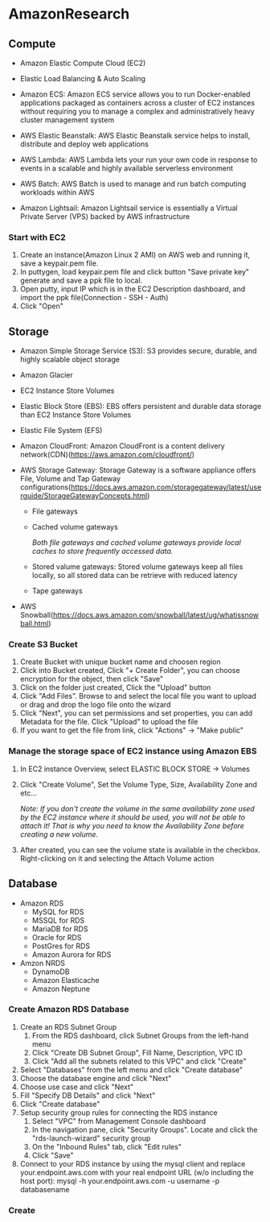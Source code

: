 # AmazonResearch

## Compute

* Amazon Elastic Compute Cloud (EC2)

* Elastic Load Balancing & Auto Scaling 

* Amazon ECS: Amazon ECS service allows you to run Docker-enabled applications packaged as containers across a cluster of EC2 instances without requiring you to manage a complex and administratively heavy cluster management system

* AWS Elastic Beanstalk: AWS Elastic Beanstalk service helps to install, distribute and deploy web applications

* AWS Lambda: AWS Lambda lets your run your own code in response to events in a scalable and highly available serverless environment

* AWS Batch: AWS Batch is used to manage and run batch computing workloads within AWS

* Amazon Lightsail: Amazon Lightsail service is essentially a Virtual Private Server (VPS) backed by AWS infrastructure

### Start with EC2

1. Create an instance(Amazon Linux 2 AMI) on AWS web and running it, save a keypair.pem file.
2. In puttygen, load keypair.pem file and click button "Save private key" generate and save a ppk file to local.
3. Open putty, input IP which is in the EC2 Description dashboard, and import the ppk file(Connection - SSH - Auth)
4. Click "Open"

## Storage

* Amazon Simple Storage Service (S3): S3 provides secure, durable, and highly scalable object storage

* Amazon Glacier

* EC2 Instance Store Volumes

* Elastic Block Store (EBS): EBS offers persistent and durable data storage than EC2 Instance Store Volumes

* Elastic File System (EFS)

* Amazon CloudFront: Amazon CloudFront is a content delivery network(CDN)(https://aws.amazon.com/cloudfront/)

* AWS Storage Gateway: Storage Gateway is a software appliance offers File, Volume and Tap Gateway configurations(https://docs.aws.amazon.com/storagegateway/latest/userguide/StorageGatewayConcepts.html)

    * File gateways
    * Cached volume gateways
    
        *Both file gateways and cached volume gateways provide local caches to store frequently accessed data.*
    
    * Stored valume gateways: Stored volume gateways keep all files locally, so all stored data can be retrieve with reduced latency
    * Tape gateways

* AWS Snowball(https://docs.aws.amazon.com/snowball/latest/ug/whatissnowball.html)

### Create S3 Bucket

1. Create Bucket with unique bucket name and choosen region
2. Click into Bucket created, Click "+ Create Folder", you can choose encryption for the object, then click "Save"
3. Click on the folder just created, Click the "Upload" button
4. Click "Add Files". Browse to and select the local file you want to upload or drag and drop the logo file onto the wizard
5. Click "Next", you can set permissions and set properties, you can add Metadata for the file. Click "Upload" to upload the file
6. If you want to get the file from link, click "Actions" -> "Make public"

### Manage the storage space of EC2 instance using Amazon EBS

1. In EC2 instance Overview, select ELASTIC BLOCK STORE -> Volumes
2. Click "Create Volume", Set the Volume Type, Size, Availability Zone and etc...

    *Note: If you don't create the volume in the same availability zone used by the EC2 instance where it should be used, you will not be   able to attach it! That is why you need to know the Availability Zone before creating a new volume.*

3. After created, you can see the volume state is available in the checkbox.  Right-clicking on it and selecting the Attach Volume action

## Database

* Amazon RDS
    * MySQL for RDS
    * MSSQL for RDS
    * MariaDB for RDS
    * Oracle for RDS
    * PostGres for RDS
    * Amazon Aurora for RDS
* Amzon NRDS
    * DynamoDB
    * Amazon Elasticache
    * Amazon Neptune
    
### Create Amazon RDS Database

1. Create an RDS Subnet Group
    1. From the RDS dashboard, click Subnet Groups from the left-hand menu
    2. Click "Create DB Subnet Group", Fill Name, Description, VPC ID
    3. Click "Add all the subnets related to this VPC" and click "Create"
2. Select "Databases" from the left menu and click "Create database"
3. Choose the database engine and click "Next"
4. Choose use case and click "Next"
5. Fill "Specify DB Details" and click "Next"
6. Click "Create database"
7. Setup security group rules for connecting the RDS instance
    1. Select "VPC" from Management Console dashboard
    2. In the navigation pane, click "Security Groups". Locate and click the "rds-launch-wizard" security group
    3. On the "Inbound Rules" tab, click "Edit rules"
    4. Click "Save"
8. Connect to your RDS instance by using the mysql client and replace your.endpoint.aws.com with your real endpoint URL (w/o including the host port): mysql -h your.endpoint.aws.com -u username -p databasename

### Create 

